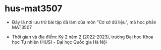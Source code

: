 # hus-mat3507

- Đây là nơi lưu trữ bài tập đã làm của môn "Cơ sở dữ liệu", mã học phần MAT3507

- Thời gian và địa điểm: Kỳ 2 năm 2 (2022-2023), trường Đại học Khoa học Tự nhiên (HUS) - Đại học Quốc gia Hà Nội

